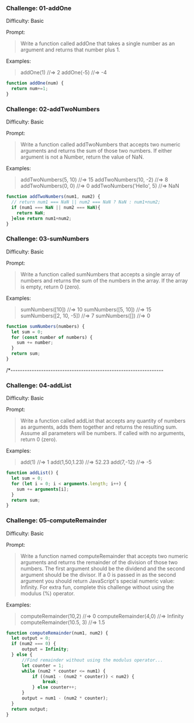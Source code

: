 
### Challenge: 01-addOne

Difficulty: Basic

Prompt:
> Write a function called addOne that takes a single number as an argument and returns that number plus 1.

Examples:

> addOne(1) //=> 2
> addOne(-5) //=> -4

```javascript
function addOne(num) {
  return num+=1;
}
```



### Challenge: 02-addTwoNumbers

Difficulty: Basic  

Prompt:

> Write a function called addTwoNumbers that accepts two numeric arguments and returns the sum of those two numbers.
If either argument is not a Number, return the value of NaN.

Examples:

> addTwoNumbers(5, 10) //=> 15
> addTwoNumbers(10, -2) //=> 8
> addTwoNumbers(0, 0) //=> 0
> addTwoNumbers('Hello', 5) //=> NaN

```javascript
function addTwoNumbers(num1, num2) {
  // return num1 === NaN || num2 === NaN ? NaN : num1+num2;
  if (num1 === NaN || num2 === NaN){
    return NaN; 
  }else return num1+num2;
}
```



### Challenge: 03-sumNumbers

Difficulty: Basic  

Prompt:

> Write a function called sumNumbers that accepts a single array of numbers and returns the sum of the numbers in the array. If the array is empty, return 0 (zero).

Examples:

> sumNumbers([10]) //=> 10
> sumNumbers([5, 10]) //=> 15
> sumNumbers([2, 10, -5]) //=> 7
> sumNumbers([]) //=> 0

```javascript
function sumNumbers(numbers) {
  let sum = 0;
  for (const number of numbers) {
    sum += number;
  }
  return sum;
}
```

/*-----------------------------------------------------------------

### Challenge: 04-addList

Difficulty: Basic

Prompt:

> Write a function called addList that accepts any quantity of numbers as arguments, adds them together and returns the resulting sum. Assume all parameters will be numbers. If called with no arguments, return 0 (zero).

Examples:

> add(1) //=> 1
> add(1,50,1.23) //=> 52.23
> add(7,-12) //=> -5

```javascript
function addList() {
  let sum = 0;
  for (let i = 0; i < arguments.length; i++) {
    sum += arguments[i];
  }
  return sum;
}
```


### Challenge: 05-computeRemainder

Difficulty: Basic

Prompt:

> Write a function named computeRemainder that accepts two numeric arguments and returns the remainder of the division of those two numbers.
> The first argument should be the dividend and the second argument should be the divisor.
> If a 0 is passed in as the second argument you should return JavaScript's special numeric value: Infinity.
> For extra fun, complete this challenge without using the modulus (%) operator.

Examples:

> computeRemainder(10,2) //=> 0
> computeRemainder(4,0) //=> Infinity
> computeRemainder(10.5, 3) //=> 1.5

```javascript
function computeRemainder(num1, num2) {
  let output = 0;
  if (num2 === 0) {
      output = Infinity;
  } else {
      //Find remainder without using the modulus operator...
      let counter = 1;
      while (num2 * counter <= num1) {
          if ((num1 - (num2 * counter)) < num2) {
              break;
          } else counter++;
      }
      output = num1 - (num2 * counter);
  }
  return output;
}
```
